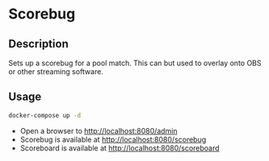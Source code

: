 # Scorebug

## Description
Sets up a scorebug for a pool match. This can but used to overlay onto OBS or other streaming software.

## Usage
```bash
docker-compose up -d
```

- Open a browser to [http://localhost:8080/admin](http://localhost:8080/admin)
- Scorebug is available at [http://localhost:8080/scorebug](http://localhost:8080/scorebug)
- Scoreboard is available at [http://localhost:8080/scoreboard](http://localhost:8080/scoreboard)
